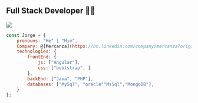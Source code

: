 ## Full Stack Developer 👨‍💻

[![](https://img.shields.io/badge/LinkedIn-ashrafkm-blue)]([https://www.linkedin.com/in/ashraf-k-m-149a3494/](https://www.linkedin.com/in/jorge-vicente-ramiro-0b37041a3/))

```javascript
const Jorge = {
    pronouns: "He" | "Him",
    Company: @[Mercanza](https://bn.linkedin.com/company/mercanza?original_referer=https%3A%2F%2Fduckduckgo.com%2F),
    technologies: {
        frontEnd: {
            js: ["Angular"],
            css: ["bootstrap", ]
        },
        backEnd: ["Java", "PHP"],
        databases: ["MySql", "oracle""MsSql","MongoDB"],
    }
};
```
<!--
**Gorgias82/Gorgias82** is a ✨ _special_ ✨ repository because its `README.md` (this file) appears on your GitHub profile.

Here are some ideas to get you started:

- 🔭 I’m currently working on ...
- 🌱 I’m currently learning ...
- 👯 I’m looking to collaborate on ...
- 🤔 I’m looking for help with ...
- 💬 Ask me about ...
- 📫 How to reach me: ...
- 😄 Pronouns: ...
- ⚡ Fun fact: ...
-->
